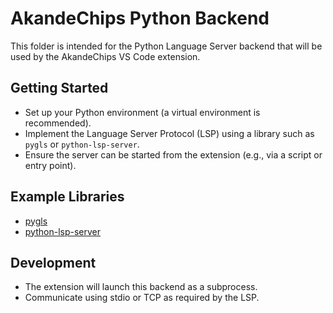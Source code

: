 # AkandeChips Python Backend

This folder is intended for the Python Language Server backend that will be used by the AkandeChips VS Code extension.

## Getting Started
- Set up your Python environment (a virtual environment is recommended).
- Implement the Language Server Protocol (LSP) using a library such as `pygls` or `python-lsp-server`.
- Ensure the server can be started from the extension (e.g., via a script or entry point).

## Example Libraries
- [pygls](https://github.com/openlawlibrary/pygls)
- [python-lsp-server](https://github.com/python-lsp/python-lsp-server)

## Development
- The extension will launch this backend as a subprocess.
- Communicate using stdio or TCP as required by the LSP.
